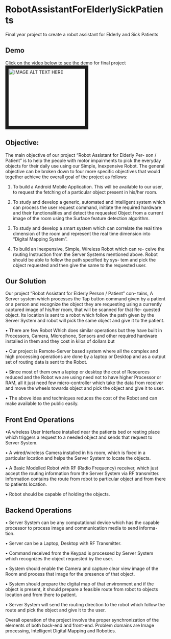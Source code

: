# RobotAssistantForElderlySickPatients
Final year project  to create a robot assistant for Elderly and Sick Patients

Demo
----
Click on the video below to see the demo for final project
<a href="http://www.youtube.com/watch?feature=player_embedded&v=9SLw4HRTq2o
" target="_blank"><img src="http://img.youtube.com/vi/9SLw4HRTq2o/0.jpg" 
alt="IMAGE ALT TEXT HERE" width="240" height="180" border="10" /></a>

Objective:
----------
The main objective of our project “Robot Assistant for Elderly Per-
son / Patient” is to help the people with motor impairments to pick the
everyday objects for their daily use using our Simple, Inexpensive Robot.
The general objective can be broken down to four more specific objectives
that would together achieve the overall goal of the project as follows:

1. To build a Android Mobile Application. This will be available to
our user, to request the fetching of a particular object present in his/her
room.

2. To study and develop a generic, automated and intelligent system which
can process the user request command, initiate the required hardware
and their functionalities and detect the requested Object from a
current image of the room using the Surface feature detection algorithm.
3. To study and develop a smart system which can correlate the real
time dimension of the room and represent the real time dimension into
“Digital Mapping System”.

4. To build an Inexpensive, Simple, Wireless Robot which can re-
ceive the routing Instruction from the Server Systems mentioned
above. Robot should be able to follow the path specified by sys-
tem and pick the object requested and then give the same to the
requested user.

Our Solution
------------

Our project “Robot Assistant for Elderly Person / Patient” con-
tains, A Server system which processes the Tap button command given by
a patient or a person and recognize the object they are requesting using a
currently captured image of his/her room, that will be scanned for that Re-
quested object. Its location is sent to a robot which follow the path given
by the Server System and robot will pick the same object and give it to the
patient.

• There are few Robot Which does similar operations but they have
built in Processors, Camera, Microphone, Sensors and other required
hardware installed in them and they cost in kilos of dollars but

• Our project is Remote-Server based system where all the complex and
high processing operations are done by a laptop or Desktop and as a
output set of routing data is sent to the Robot.

• Since most of them own a laptop or desktop the cost of Resources
reduced and the Robot we are using need not to have higher Processor
or RAM, all it just need few micro-controller which take the data from
receiver and move the wheels towards object and pick the object and
give it to user.

• The above idea and techniques reduces the cost of the Robot and can
make available to the public easily.

Front End Operations
--------------------

•A wireless User Interface installed near the patients bed or resting place
which triggers a request to a needed object and sends that request to
Server System.

• A wired/wireless Camera installed in his room, which is fixed in a
particular location and helps the Server System to locate the objects.

• A Basic Modelled Robot with RF (Radio Frequency) receiver, which
just accept the routing information from the Server System via RF
transmitter. Information contains the route from robot to particular
object and from there to patients location.

• Robot should be capable of holding the objects.

Backend Operations
------------------

• Server System can be any computational device which has the capable
processor to process image and communication media to send informa-
tion.

• Server can be a Laptop, Desktop with RF Transmitter.

• Command received from the Keypad is processed by Server System
which recognizes the object requested by the user.

• System should enable the Camera and capture clear view image of the
Room and process that image for the presence of that object.

• System should prepare the digital map of that environment and if the
object is present, it should prepare a feasible route from robot to objects
location and from there to patient.

• Server System will send the routing direction to the robot which follow
the route and pick the object and give it to the user.

Overall operation of the project involve the proper synchronization of the
elements of both back-end and front-end.
Problem domains are Image processing, Intelligent Digital Mapping and
Robotics.

